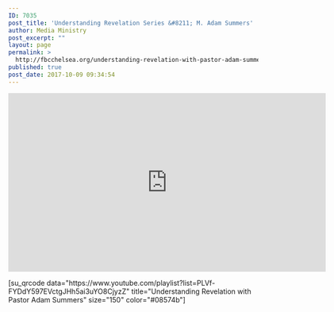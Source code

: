 ```yaml
---
ID: 7035
post_title: 'Understanding Revelation Series &#8211; M. Adam Summers'
author: Media Ministry
post_excerpt: ""
layout: page
permalink: >
  http://fbcchelsea.org/understanding-revelation-with-pastor-adam-summers/
published: true
post_date: 2017-10-09 09:34:54
---
```

<p style="text-align: center;"><iframe src="https://www.youtube.com/embed/videoseries?list=PLVf-FYDdY597EVctgJHh5ai3uYO8CjyzZ" width="640" height="360" frameborder="0" allowfullscreen="allowfullscreen"></iframe></p><p style="text-align: left;">[su_qrcode data="https://www.youtube.com/playlist?list=PLVf-FYDdY597EVctgJHh5ai3uYO8CjyzZ" title="Understanding Revelation with Pastor Adam Summers" size="150" color="#08574b"]</p>